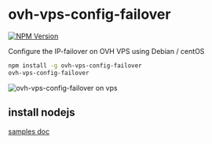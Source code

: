 # ovh-vps-config-failover

[![NPM Version](https://img.shields.io/npm/v/ovh-vps-config-failover.svg?style=flat)](https://www.npmjs.org/package/ovh-vps-config-failover)

Configure the IP-failover on OVH VPS using Debian / centOS

```bash
npm install -g ovh-vps-config-failover
ovh-vps-config-failover
```

![ovh-vps-config-failover on vps](https://github.com/UrielCh/api-ovh-node/blob/master/samples/ressources/ovh-vps-config-failover.gif?raw=true "preview")

## install nodejs

[samples doc](https://github.com/UrielCh/api-ovh-node/blob/master/samples/README.md)

